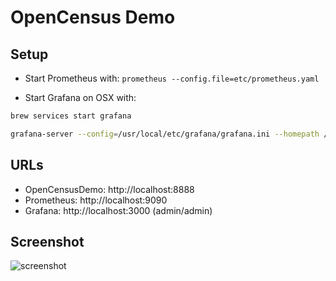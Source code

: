 # OpenCensus Demo


## Setup

* Start Prometheus with: `prometheus --config.file=etc/prometheus.yaml`

* Start Grafana on OSX with: 

```bash
brew services start grafana
```

```bash
grafana-server --config=/usr/local/etc/grafana/grafana.ini --homepath /usr/local/share/grafana cfg:default.paths.logs=/usr/local/var/log/grafana cfg:default.paths.data=/usr/local/var/lib/grafana cfg:default.paths.plugins=/usr/local/var/lib/grafana/plugins
```

## URLs

* OpenCensusDemo: http://localhost:8888
* Prometheus: http://localhost:9090
* Grafana: http://localhost:3000 (admin/admin)

## Screenshot

![screenshot](https://github.com/athenian-programming/opencensus-dmo/raw/master/docs/dashboard.png "Grafana Dashboard Screenshot")

